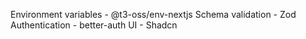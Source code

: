 Environment variables - @t3-oss/env-nextjs
Schema validation - Zod
Authentication - better-auth
UI - Shadcn